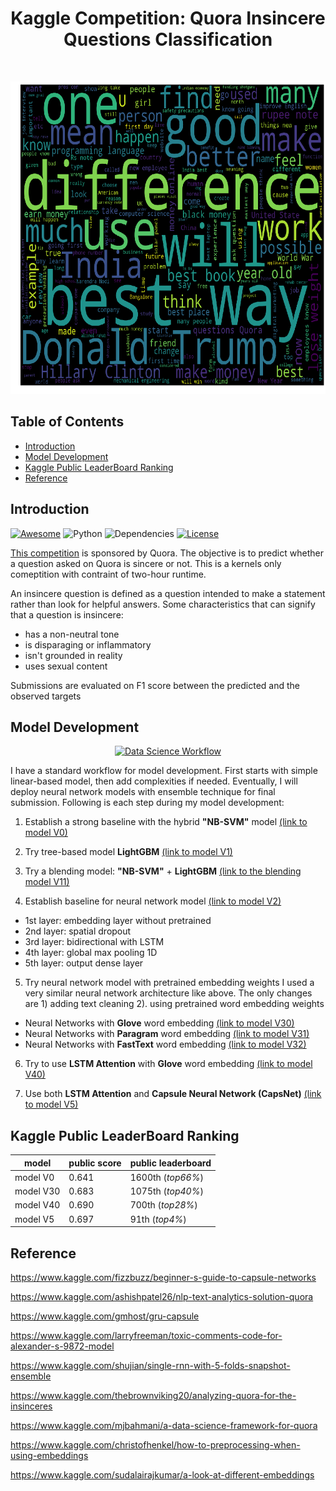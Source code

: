 <h1 align="center"> Kaggle Competition: Quora Insincere Questions Classification </h1> <br>
<p align="center">
  <a href="https://www.kaggle.com/c/quora-insincere-questions-classification">
    <img alt="Kaggle: Quora Competition" title="Kaggle: Quora Competition" src="https://raw.githubusercontent.com/rafapetter/udacity-machine-learning-capstone/master/eda/word_cloud.png" width="800" height="500">
  </a>
</p>

<!-- START doctoc generated TOC please keep comment here to allow auto update -->
<!-- DON'T EDIT THIS SECTION, INSTEAD RE-RUN doctoc TO UPDATE -->

## Table of Contents
- [Introduction](#introduction)
- [Model Development](#model-development)
- [Kaggle Public LeaderBoard Ranking](#kaggle-public-leaderboard-ranking)
- [Reference](#reference)


<!-- END doctoc generated TOC please keep comment here to allow auto update -->

## Introduction
[![Awesome](https://cdn.rawgit.com/sindresorhus/awesome/d7305f38d29fed78fa85652e3a63e154dd8e8829/media/badge.svg)](https://github.com/KevinLiao159/Quora)
![Python](https://img.shields.io/badge/python-v3.6+-blue.svg)
![Dependencies](https://img.shields.io/badge/dependencies-up%20to%20date-brightgreen.svg)
[![License](https://img.shields.io/badge/license-MIT-blue.svg)](https://opensource.org/licenses/MIT)

[This competition](https://www.kaggle.com/c/quora-insincere-questions-classification) is sponsored by Quora. The objective is to predict whether a question asked on Quora is sincere or not. This is a kernels only comeptition with contraint of two-hour runtime.

An insincere question is defined as a question intended to make a statement rather than look for helpful answers. Some characteristics that can signify that a question is insincere:
* has a non-neutral tone
* is disparaging or inflammatory
* isn't grounded in reality
* uses sexual content

Submissions are evaluated on F1 score between the predicted and the observed targets


## Model Development
<p align="center">
  <a href="http://s8.picofile.com/file/8342707700/workflow2.png">
    <img alt="Data Science Workflow" title="Data Science Workflow" src="http://s8.picofile.com/file/8342707700/workflow2.png">
  </a>
</p>

I have a standard workflow for model development. First starts with simple linear-based model, then add complexities if needed. Eventually, I will deploy neural network models with ensemble technique for final submission. Following is each step during my model development:

1. Establish a strong baseline with the hybrid **"NB-SVM"** model [(link to model V0)](https://github.com/KevinLiao159/Quora/blob/master/src/model_v0.py)

2. Try tree-based model **LightGBM** [(link to model V1)](https://github.com/KevinLiao159/Quora/blob/master/src/model_v1.py)

3. Try a blending model: **"NB-SVM"** + **LightGBM** [(link to the blending model V11)](https://github.com/KevinLiao159/Quora/blob/master/src/model_v11.py)

4. Establish baseline for neural network model [(link to model V2)](https://github.com/KevinLiao159/Quora/blob/master/src/model_v2.py)

  - 1st layer: embedding layer without pretrained
  - 2nd layer: spatial dropout
  - 3rd layer: bidirectional with LSTM
  - 4th layer: global max pooling 1D
  - 5th layer: output dense layer

5. Try neural network model with pretrained embedding weights
I used a very similar neural network architecture like above. The only changes are 1) adding text cleaning 2). using pretrained word embedding weights

  - Neural Networks with **Glove** word embedding [(link to model V30)](https://github.com/KevinLiao159/Quora/blob/master/src/model_v30.py)
  - Neural Networks with **Paragram** word embedding [(link to model V31)](https://github.com/KevinLiao159/Quora/blob/master/src/model_v31.py)
  - Neural Networks with **FastText** word embedding [(link to model V32)](https://github.com/KevinLiao159/Quora/blob/master/src/model_v32.py)


6. Try to use **LSTM Attention** with **Glove** word embedding [(link to model V40)](https://github.com/KevinLiao159/Quora/blob/v5/src/model_v40.py)

7. Use both **LSTM Attention** and **Capsule Neural Network (CapsNet)** [(link to model V5)](https://github.com/KevinLiao159/Quora/blob/v4/kernels/submission_v50.py) 


## Kaggle Public LeaderBoard Ranking

| model | public score | public leaderboard | 
|---|---|---|
| model V0 | 0.641 | 1600th (*top66%*)|
| model V30 | 0.683 | 1075th (*top40%*)|
| model V40 | 0.690 | 700th (*top28%*)|
| model V5 | 0.697 | 91th (*top4%*)|



## Reference
https://www.kaggle.com/fizzbuzz/beginner-s-guide-to-capsule-networks

https://www.kaggle.com/ashishpatel26/nlp-text-analytics-solution-quora

https://www.kaggle.com/gmhost/gru-capsule

https://www.kaggle.com/larryfreeman/toxic-comments-code-for-alexander-s-9872-model

https://www.kaggle.com/shujian/single-rnn-with-5-folds-snapshot-ensemble

https://www.kaggle.com/thebrownviking20/analyzing-quora-for-the-insinceres

https://www.kaggle.com/mjbahmani/a-data-science-framework-for-quora

https://www.kaggle.com/christofhenkel/how-to-preprocessing-when-using-embeddings

https://www.kaggle.com/sudalairajkumar/a-look-at-different-embeddings
